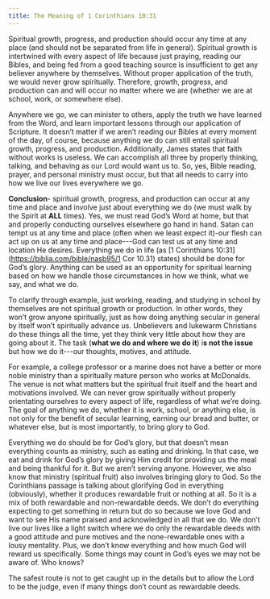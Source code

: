 ```yaml
---
title: The Meaning of 1 Corinthians 10:31
---
```


Spiritual growth, progress, and production should occur any time at any place (and should not be separated from life in general). Spiritual growth is intertwined with every aspect of life because just praying, reading our Bibles, and being fed from a good teaching source is insufficient to get any believer anywhere by themselves. Without proper application of the truth, we would never grow spiritually. Therefore, growth, progress, and production can and will occur no matter where we are (whether we are at school, work, or somewhere else). 

Anywhere we go, we can minister to others, apply the truth we have learned from the Word, and learn important lessons through our application of Scripture. It doesn’t matter if we aren’t reading our Bibles at every moment of the day, of course, because anything we do can still entail spiritual growth, progress, and production. Additionally, James states that faith without works is useless. We can accomplish all three by properly thinking, talking, and behaving as our Lord would want us to. So, yes, Bible reading, prayer, and personal ministry must occur, but that all needs to carry into how we live our lives everywhere we go.

**Conclusion**- spiritual growth, progress, and production can occur at any time and place and involve just about everything we do (we must walk by the Spirit at **ALL** times). Yes, we must read God’s Word at home, but that and properly conducting ourselves elsewhere go hand in hand. Satan can tempt us at any time and place (often when we least expect it)-our flesh can act up on us at any time and place---God can test us at any time and location He desires. Everything we do in life (as [1 Corinthians 10:31](https://biblia.com/bible/nasb95/1 Cor 10.31) states) should be done for God’s glory. Anything can be used as an opportunity for spiritual learning based on how we handle those circumstances in how we think, what we say, and what we do. 

To clarify through example, just working, reading, and studying in school by themselves are not spiritual growth or production. In other words, they won’t grow anyone spiritually, just as how doing anything secular in general by itself won’t spiritually advance us. Unbelievers and lukewarm Christians do these things all the time, yet they think very little about how they are going about it. The task (**what we do and where we do it**) i**s not the issue** but how we do it---our thoughts, motives, and attitude. 

For example, a college professor or a marine does not have a better or more noble ministry than a spiritually mature person who works at McDonalds. The venue is not what matters but the spiritual fruit itself and the heart and motivations involved.  We can never grow spiritually without properly orientating ourselves to every aspect of life, regardless of what we’re doing. The goal of anything we do, whether it is work, school, or anything else, is not only for the benefit of secular learning, earning our bread and butter, or whatever else, but is most importantly, to bring glory to God. 

Everything we do should be for God’s glory, but that doesn’t mean everything counts as ministry, such as eating and drinking. In that case, we eat and drink for God’s glory by giving Him credit for providing us the meal and being thankful for it. But we aren’t serving anyone. However, we also know that ministry (spiritual fruit) also involves bringing glory to God. So the Corinthians passage is talking about glorifying God in everything (obviously), whether it produces rewardable fruit or nothing at all. So it is a mix of both rewardable and non-rewardable deeds. We don’t do everything expecting to get something in return but do so because we love God and want to see His name praised and acknowledged in all that we do. We don’t live our lives like a light switch where we do only the rewardable deeds with a good attitude and pure motives and the none-rewardable ones with a lousy mentality. Plus, we don’t know everything and how much God will reward us specifically. Some things may count in God’s eyes we may not be aware of. Who knows? 

The safest route is not to get caught up in the details but to allow the Lord to be the judge, even if many things don’t count as rewardable deeds. 
